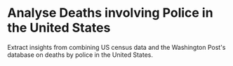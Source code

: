 # Analyse Deaths involving Police in the United States

Extract insights from combining US census data and the Washington Post's database on deaths by police in the United States.